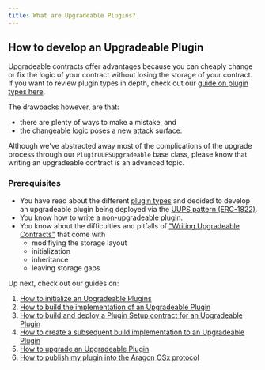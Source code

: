 ```yaml
---
title: What are Upgradeable Plugins?
---
```


## How to develop an Upgradeable Plugin

Upgradeable contracts offer advantages because you can cheaply change or fix the logic of your contract without losing the storage of your contract. If you want to review plugin types in depth, check out our [guide on plugin types here](../02-plugin-types.md).

The drawbacks however, are that:

- there are plenty of ways to make a mistake, and
- the changeable logic poses a new attack surface.

Although we've abstracted away most of the complications of the upgrade process through our `PluginUUPSUpgradeable` base class, please know that writing an upgradeable contract is an advanced topic.

### Prerequisites

- You have read about the different [plugin types](../02-plugin-types.md) and decided to develop an upgradeable plugin being deployed via the [UUPS pattern (ERC-1822)](https://eips.ethereum.org/EIPS/eip-1822).
- You know how to write a [non-upgradeable plugin](../03-non-upgradeable-plugin/index.md).
- You know about the difficulties and pitfalls of ["Writing Upgradeable Contracts"](https://docs.openzeppelin.com/upgrades-plugins/1.x/writing-upgradeable) that come with
  - modifiying the storage layout
  - initialization
  - inheritance
  - leaving storage gaps

Up next, check out our guides on:

1. [How to initialize an Upgradeable Plugins](./01-initialization.md)
2. [How to build the implementation of an Upgradeable Plugin](./02-implementation.md)
3. [How to build and deploy a Plugin Setup contract for an Upgradeable Plugin](./03-setup.md)
4. [How to create a subsequent build implementation to an Upgradeable Plugin](./04-subsequent-builds.md)
5. [How to upgrade an Upgradeable Plugin](./05-updating-versions.md)
6. [How to publish my plugin into the Aragon OSx protocol](../07-publication/index.md)
